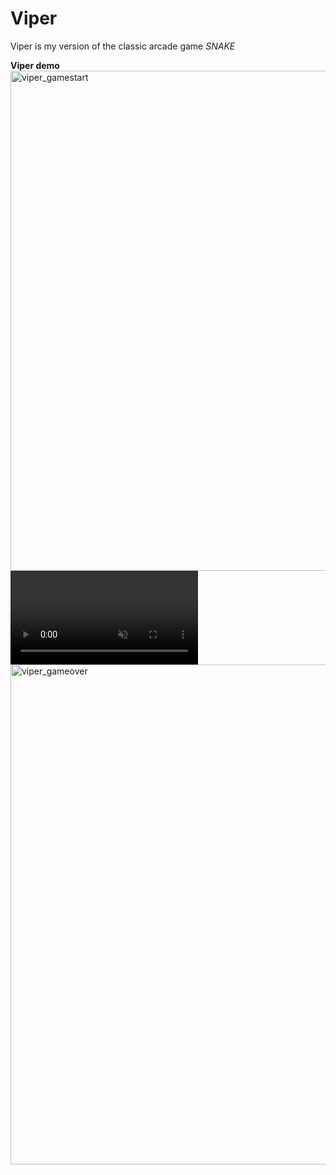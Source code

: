 # Viper
Viper is my version of the classic arcade game *SNAKE*

**Viper demo**
<img width="800" alt="viper_gamestart" src="https://github.com/user-attachments/assets/66cf96aa-505a-453a-a887-0da083a93523">
<video src="https://github.com/nendix/assets/7a4f838c-71be-4d6b-9217-e1352be2b467" type="video/mov" muted autoplay loop></video>
<img width="800" alt="viper_gameover" src="https://github.com/user-attachments/assets/3016dd44-8040-43fa-81b3-4d89a3fd8316">
